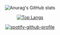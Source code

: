 <div id="header" align="center">
  
  ![Anurag's GitHub stats](https://github-readme-stats.vercel.app/api?username=t1coz&show_icons=true&theme=transparent&hide_border=true)
  
  [![Top Langs](https://github-readme-stats.vercel.app/api/top-langs/?username=t1coz&layout=donut&theme=transparent&hide_border=true)](https://github.com/t1coz)

  [![spotify-github-profile](https://spotify-github-profile.vercel.app/api/view?uid=31vwwsti42pa2bupujqmnjme5sci&cover_image=true&theme=novatorem&show_offline=true&background_color=121212&interchange=true&bar_color=ff0000&bar_color_cover=true)](https://github.com/kittinan/spotify-github-profile)
  
  <img src="https://komarev.com/ghpvc/?username=t1coz&style=flat-square&color=blue" alt=""/>
</div>
